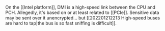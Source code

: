 On the [[Intel platform]], DMI is a high-speed link between the CPU and PCH. Allegedly, it's based on or at least related to [[PCIe]]. Sensitive data may be sent over it unencrypted... but [[202201212213 High-speed buses are hard to tap|the bus is so fast sniffing is difficult]].